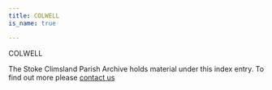 ```yaml
---
title: COLWELL
is_name: true

---
```


COLWELL


The Stoke Climsland Parish Archive holds material under this index entry. To find out more please [contact us](/contact/)
